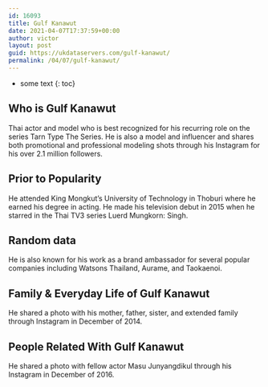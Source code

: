 ```yaml
---
id: 16093
title: Gulf Kanawut
date: 2021-04-07T17:37:59+00:00
author: victor
layout: post
guid: https://ukdataservers.com/gulf-kanawut/
permalink: /04/07/gulf-kanawut/
---
```


* some text
{: toc}


## Who is Gulf Kanawut



Thai actor and model who is best recognized for his recurring role on the series Tarn Type The Series. He is also a model and influencer and shares both promotional and professional modeling shots through his Instagram for his over 2.1 million followers. 

                
                
                
## Prior to Popularity



He attended King Mongkut&#8217;s University of Technology in Thoburi where he earned his degree in acting. He made his television debut in 2015 when he starred in the Thai TV3 series Luerd Mungkorn: Singh. 

                
                
                
## Random data



He is also known for his work as a brand ambassador for several popular companies including Watsons Thailand, Aurame, and Taokaenoi. 

                
                
                
## Family & Everyday Life of Gulf Kanawut



He shared a photo with his mother, father, sister, and extended family through Instagram in December of 2014. 

                
                
                
## People Related With Gulf Kanawut



He shared a photo with fellow actor Masu Junyangdikul through his Instagram in December of 2016. 

                
              
            
          
          
          